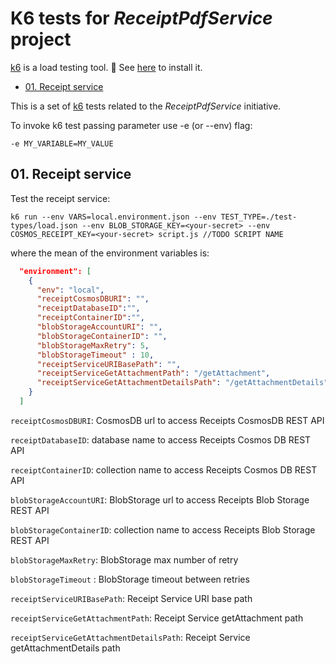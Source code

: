 # K6 tests for _ReceiptPdfService_ project

[k6](https://k6.io/) is a load testing tool. 👀 See [here](https://k6.io/docs/get-started/installation/) to install it.

- [01. Receipt service](#01-receipt-service)

This is a set of [k6](https://k6.io) tests related to the _ReceiptPdfService_ initiative.

To invoke k6 test passing parameter use -e (or --env) flag:

```
-e MY_VARIABLE=MY_VALUE
```

## 01. Receipt service

Test the receipt service: 

```
k6 run --env VARS=local.environment.json --env TEST_TYPE=./test-types/load.json --env BLOB_STORAGE_KEY=<your-secret> --env COSMOS_RECEIPT_KEY=<your-secret> script.js //TODO SCRIPT NAME
```

where the mean of the environment variables is:

```json
  "environment": [
    {
      "env": "local",
      "receiptCosmosDBURI": "",
      "receiptDatabaseID":"",
      "receiptContainerID":"",
      "blobStorageAccountURI": "",
      "blobStorageContainerID": "",
      "blobStorageMaxRetry": 5,
      "blobStorageTimeout" : 10,
      "receiptServiceURIBasePath": "",
      "receiptServiceGetAttachmentPath": "/getAttachment",
      "receiptServiceGetAttachmentDetailsPath": "/getAttachmentDetails" 
    }
  ]
```

`receiptCosmosDBURI`: CosmosDB url to access Receipts CosmosDB REST API

`receiptDatabaseID`: database name to access Receipts Cosmos DB REST API

`receiptContainerID`: collection name to access Receipts Cosmos DB REST API

`blobStorageAccountURI`: BlobStorage url to access Receipts Blob Storage REST API

`blobStorageContainerID`: collection name to access Receipts Blob Storage REST API

`blobStorageMaxRetry`: BlobStorage max number of retry

`blobStorageTimeout` : BlobStorage timeout between retries

`receiptServiceURIBasePath`: Receipt Service URI base path

`receiptServiceGetAttachmentPath`: Receipt Service getAttachment path

`receiptServiceGetAttachmentDetailsPath`: Receipt Service getAttachmentDetails path 
